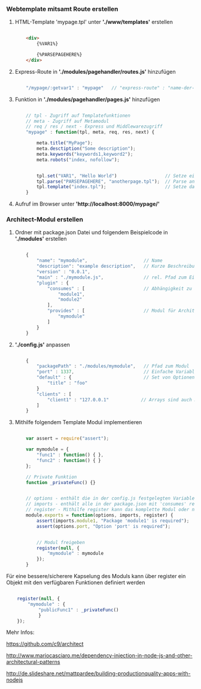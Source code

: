 ### Webtemplate mitsamt Route erstellen

1. HTML-Template 'mypage.tpl' unter **'./www/templates'** erstellen

    ```html

        <div>
            {%VAR1%}

            {%PARSEPAGEHERE%}
        </div>
    ```

2. Express-Route in **'./modules/pagehandler/routes.js'** hinzufügen

    ```javascript

        "/mypage/:getvar1" : "mypage"   // "express-route" : "name-der-funktion-in-pages.js"
    ```

3. Funktion in **'./modules/pagehandler/pages.js'** hinzufügen

    ```javascript

        // tpl - Zugriff auf Templatefunktionen
        // meta - Zugriff auf Metamodul
        // req / res / next - Express und Middlewarezugriff
        "mypage" : function(tpl, meta, req, res, next) {

            meta.title("MyPage");
            meta.desctiption("Some description");
            meta.keywords("keywords1,keyword2");
            meta.robots("index, nofollow");


            tpl.set("VAR1", "Hello World")                  // Setze einfache Variable
            tpl.parse("PARSEPAGEHERE", "anotherpage.tpl");  // Parse andere Seite
            tpl.template("index.tpl");                      // Setze das zu anzeigende Template
        }
    ```

4. Aufruf im Browser unter **'http://localhost:8000/mypage/'**


### Architect-Modul erstellen

1. Ordner mit package.json Datei und folgendem Beispielcode in **'./modules'** erstellen

    ```javascript

        {
            "name": "mymodule",                     // Name
            "description": "example description",   // Kurze Beschreibung
            "version" : "0.0.1",
            "main" : "./mymodule.js",               // rel. Pfad zum Einstiegspunkt
            "plugin" : {
                "consumes" : [                      // Abhängigkeit zu anderen Modulen erstellen
                    "module1",
                    "module2"
                ],
                "provides" : [                      // Modul für Architect-System freigeben
                    "mymodule"
                ]
            }
        }
    ```

2. **'./config.js'** anpassen

    ```javascript

        {
            "packagePath" : "./modules/mymodule",   // Pfad zum Modul
            "port" : 1337,                          // Einfache Variable (später über options.prop1 aufrufbar)
            "default" : {                           // Set von Optionen
                "title" : "foo"
            }
            "clients" : [
                "client1" : "127.0.0.1"            // Arrays sind auch möglich
            ]
        }
    ```

3. Mithilfe folgendem Template Modul implementieren

    ```javascript

        var assert = require("assert");

        var mymodule = {
            "func1" : function() { },
            "func2" : function() { }
        };

        // Private Funktion
        function _privateFunc() {}


        // options - enthält die in der config.js festgelegten Variablen
        // imports - enthält alle in der package.json mit 'consumes' referenzierten Module
        // register - Mithilfe register kann das komplette Modul oder nur Teilfunktionen verfügbar gemacht werden
        module.exports = function(options, imports, register) {
            assert(imports.module1, "Package 'module1' is required");   // Module1 auf Verfügbarkeit prüfen
            assert(options.port, "Option 'port' is required");          // Option 'port' auf Verfügbarkeit prüfen


            // Modul freigeben
            register(null, {
                "mymodule" : mymodule
            });
        }
    ```

Für eine bessere/sicherere Kapselung des Moduls kann über register ein Objekt mit den verfügbaren Funktionen definiert werden

```javascript

    register(null, {
        "mymodule" : {
            "publicFunc1" : _privateFunc()
            }
    });
```


Mehr Infos:

https://github.com/c9/architect

http://www.mariocasciaro.me/dependency-injection-in-node-js-and-other-architectural-patterns

http://de.slideshare.net/mattpardee/building-productionquality-apps-with-nodejs